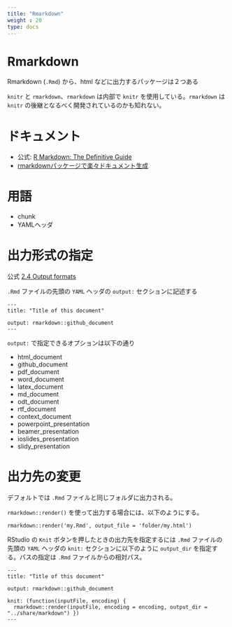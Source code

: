 ```yaml
---
title: "Rmarkdown"
weight : 20
type: docs
---
```



# Rmarkdown

Rmarkdown (`.Rmd`) から、html などに出力するパッケージは２つある

`knitr` と `rmarkdown`、`rmarkdown` は内部で `knitr` を使用している。`rmarkdown` は  `knitr` の後継となるべく開発されているのかも知れない。



# ドキュメント

- 公式: [R Markdown: The Definitive Guide](https://bookdown.org/yihui/rmarkdown/)
- [rmarkdownパッケージで楽々ドキュメント生成](https://kohske.github.io/R/rmarkdown/)



# 用語

- chunk
- YAMLヘッダ


# 出力形式の指定

公式 [2.4 Output formats](https://bookdown.org/yihui/rmarkdown/output-formats.html)

`.Rmd` ファイルの先頭の `YAML` ヘッダの `output:` セクションに記述する

```
---
title: "Title of this document"

output: rmarkdown::github_document
---
```

 `output:` で指定できるオプションは以下の通り

- html_document
- github_document
- pdf_document
- word_document
- latex_document
- md_document
- odt_document
- rtf_document
- context_document
- powerpoint_presentation
- beamer_presentation
- ioslides_presentation
- slidy_presentation











# 出力先の変更

デフォルトでは `.Rmd` ファイルと同じフォルダに出力される。

`rmarkdown::render()` を使って出力する場合には、以下のようにする。

```
rmarkdown::render('my.Rmd', output_file = 'folder/my.html')
```



RStudio の `Knit` ボタンを押したときの出力先を指定するには `.Rmd` ファイルの先頭の `YAML` ヘッダの `knit:` セクションに以下のように `output_dir` を指定する。パスの指定は `.Rmd` ファイルからの相対パス。

```
---
title: "Title of this document"

output: rmarkdown::github_document

knit: (function(inputFile, encoding) {
  rmarkdown::render(inputFile, encoding = encoding, output_dir = "../share/markdown") })
---
```